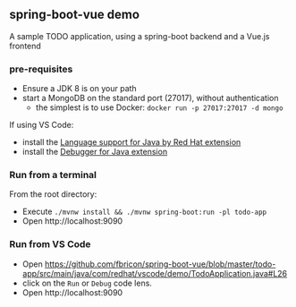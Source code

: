 ## spring-boot-vue demo
A sample TODO application, using a spring-boot backend and a Vue.js frontend


### pre-requisites
- Ensure a JDK 8 is on your path
- start a MongoDB on the standard port (27017), without authentication
  * the simplest is to use Docker: `docker run -p 27017:27017 -d mongo`

If using VS Code:
- install the [Language support for Java by Red Hat extension](https://marketplace.visualstudio.com/items?itemName=redhat.java)
- install the [Debugger for Java extension](https://marketplace.visualstudio.com/items?itemName=vscjava.vscode-java-debug)


### Run from a terminal
From the root directory:
- Execute `./mvnw install && ./mvnw spring-boot:run -pl todo-app`
- Open http://localhost:9090

### Run from VS Code
- Open https://github.com/fbricon/spring-boot-vue/blob/master/todo-app/src/main/java/com/redhat/vscode/demo/TodoApplication.java#L26
- click on the `Run` or `Debug` code lens.
- Open http://localhost:9090
